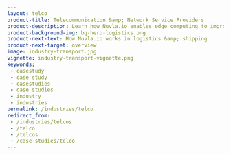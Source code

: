 ```yaml
---
layout: telco
product-title: Telecommunication &amp; Network Service Providers
product-description: Learn how Nuvla.io enables edge computing to improve speed & accuracy of warehouse operations while ensuring safety and respecting privacy
product-background-img: bg-hero-logistics.png
product-next-text: How Nuvla.io works in logistics &amp; shipping
product-next-target: overview
image: industry-transport.jpg
vignette: industry-transport-vignette.png
keywords:
 - casestudy
 - case study
 - casestudies
 - case studies
 - industry
 - industries
permalink: /industries/telco
redirect_from:
 - /industries/telcos
 - /telco
 - /telcos
 - /case-studies/telco
---
```

